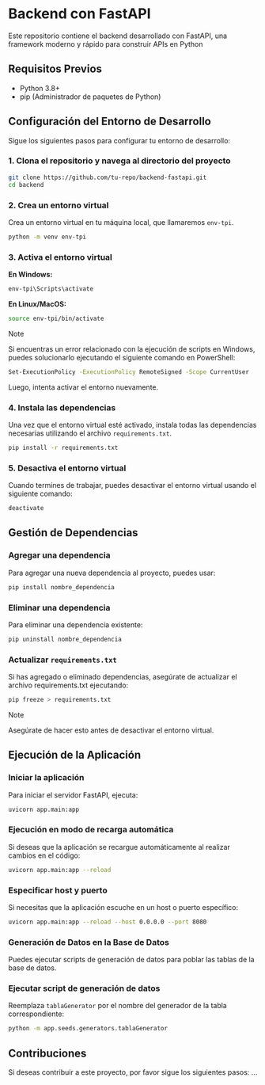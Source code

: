 # Backend con FastAPI
Este repositorio contiene el backend desarrollado con FastAPI, una framework moderno y rápido para construir APIs en Python
## Requisitos Previos
* Python 3.8+
* pip (Administrador de paquetes de Python)

## Configuración del Entorno de Desarrollo
Sigue los siguientes pasos para configurar tu entorno de desarrollo:

### 1. Clona el repositorio y navega al directorio del proyecto

```sh
git clone https://github.com/tu-repo/backend-fastapi.git
cd backend
```
### 2. Crea un entorno virtual
Crea un entorno virtual en tu máquina local, que llamaremos `env-tpi`.

```sh
python -m venv env-tpi
```
### 3. Activa el entorno virtual
**En Windows:**
```sh
env-tpi\Scripts\activate
```
**En Linux/MacOS:**
``` sh
source env-tpi/bin/activate
```
> [!NOTE]
> Si encuentras un error relacionado con la ejecución de scripts en Windows, puedes solucionarlo ejecutando el siguiente comando en PowerShell:

```sh
Set-ExecutionPolicy -ExecutionPolicy RemoteSigned -Scope CurrentUser
```
Luego, intenta activar el entorno nuevamente.

### 4. Instala las dependencias
Una vez que el entorno virtual esté activado, instala todas las dependencias necesarias utilizando el archivo `requirements.txt`.

```sh
pip install -r requirements.txt
```

### 5. Desactiva el entorno virtual
Cuando termines de trabajar, puedes desactivar el entorno virtual usando el siguiente comando:

```sh
deactivate
```
## Gestión de Dependencias
### Agregar una dependencia
Para agregar una nueva dependencia al proyecto, puedes usar:

```sh
pip install nombre_dependencia
```
### Eliminar una dependencia
Para eliminar una dependencia existente:

```sh
pip uninstall nombre_dependencia
```
### Actualizar `requirements.txt`
Si has agregado o eliminado dependencias, asegúrate de actualizar el archivo requirements.txt ejecutando:

```sh
pip freeze > requirements.txt
```
> [!NOTE]
> Asegúrate de hacer esto antes de desactivar el entorno virtual.

## Ejecución de la Aplicación
### Iniciar la aplicación
Para iniciar el servidor FastAPI, ejecuta:

```sh
uvicorn app.main:app
```
### Ejecución en modo de recarga automática
Si deseas que la aplicación se recargue automáticamente al realizar cambios en el código:

```sh
uvicorn app.main:app --reload
```
### Especificar host y puerto
Si necesitas que la aplicación escuche en un host o puerto específico:

```sh
uvicorn app.main:app --reload --host 0.0.0.0 --port 8080
```

### Generación de Datos en la Base de Datos
Puedes ejecutar scripts de generación de datos para poblar las tablas de la base de datos.

### Ejecutar script de generación de datos
Reemplaza `tablaGenerator` por el nombre del generador de la tabla correspondiente:

```sh
python -m app.seeds.generators.tablaGenerator
```

## Contribuciones
Si deseas contribuir a este proyecto, por favor sigue los siguientes pasos:
...